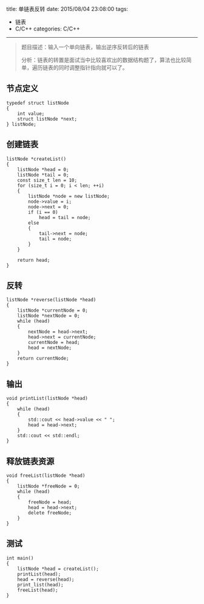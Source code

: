 title: 单链表反转
date: 2015/08/04 23:08:00
tags: 
- 链表
- C/C++
categories: C/C++

---
> 题目描述：输入一个单向链表，输出逆序反转后的链表
> 
> 分析：链表的转置是面试当中比较喜欢出的数据结构题了，算法也比较简单，遍历链表的同时调整指针指向就可以了。

<!-- more -->

## 节点定义
	typedef struct listNode
	{
	    int value;
	    struct listNode *next;
	} listNode;
	
## 创建链表
	listNode *createList()
	{
	    listNode *head = 0;
	    listNode *tail = 0;
	    const size_t len = 10;
	    for (size_t i = 0; i < len; ++i)
	    {
	        listNode *node = new listNode;
	        node->value = i;
	        node->next = 0;
	        if (i == 0)
	            head = tail = node;
	        else
	        {
	            tail->next = node;
	            tail = node;
	        }
	    }

	    return head;
	}
	
## 反转
	listNode *reverse(listNode *head)
	{
	    listNode *currentNode = 0;
	    listNode *nextNode = 0;
	    while (head)
	    {
	        nextNode = head->next;
	        head->next = currentNode;
	        currentNode = head;
	        head = nextNode;
	    }
	    return currentNode;
	}
	
## 输出
	void printList(listNode *head)
	{
	    while (head)
	    {
	        std::cout << head->value << " ";
	        head = head->next;
	    }
	    std::cout << std::endl;
	}
	
## 释放链表资源
	void freeList(listNode *head)
	{
	    listNode *freeNode = 0;
	    while (head)
	    {
	        freeNode = head;
	        head = head->next;
	        delete freeNode;
	    }
	}
	
## 测试
	int main()
	{
	    listNode *head = createList();
	    printList(head);
	    head = reverse(head);
	    print_list(head);
	    freeList(head);
	}